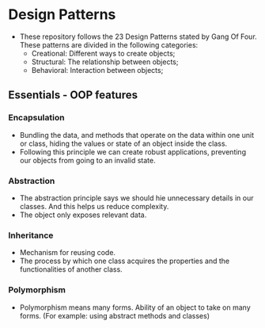 # Design Patterns

* These repository follows the 23 Design Patterns stated by Gang Of Four. These patterns are divided in the following categories:
    - Creational: Different ways to create objects;
    - Structural: The relationship between objects;
    - Behavioral: Interaction between objects;


## Essentials - OOP features

### Encapsulation

- Bundling the data, and methods that operate on the data within one unit or class, hiding the values or state of an object inside the class.
- Following this principle we can create robust applications, preventing our objects from going to an invalid state.

### Abstraction

- The abstraction principle says we should hie unnecessary details in our classes. And this helps us reduce complexity.
- The object only exposes relevant data.

### Inheritance

- Mechanism for reusing code.
- The process by which one class acquires the properties and the functionalities of another class.

### Polymorphism

- Polymorphism means many forms. Ability of an object to take on many forms. (For example: using abstract methods and classes)